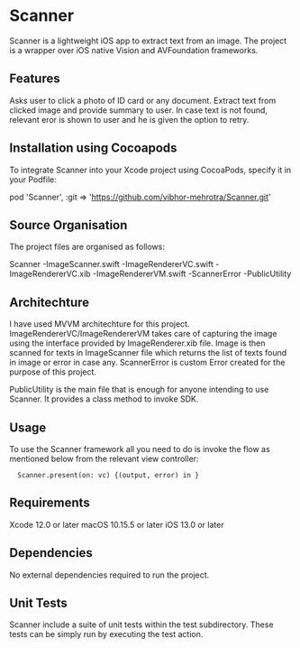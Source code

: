 # Scanner


Scanner is a lightweight iOS app to extract text from an image. The project is a wrapper over iOS native Vision and AVFoundation frameworks.


## Features

Asks user to click a photo of ID card or any document.
Extract text from clicked image and provide summary to user.
In case text is not found, relevant eror is shown to user and he is given the option to retry.


## Installation using Cocoapods

To integrate Scanner into your Xcode project using CocoaPods, specify it in your Podfile:

  pod 'Scanner', :git => 'https://github.com/vibhor-mehrotra/Scanner.git'


## Source Organisation

The project files are organised as follows:

 Scanner
    -ImageScanner.swift
    -ImageRendererVC.swift
    -ImageRendererVC.xib
    -ImageRendererVM.swift
    -ScannerError
    -PublicUtility


## Architechture

I have used MVVM architechture for this project. ImageRendererVC/ImageRendererVM takes care of capturing the image using the interface provided by ImageRenderer.xib file.
Image is then scanned for texts in ImageScanner file which returns the list of texts found in image or error in case any.
ScannerError is custom Error created for the purpose of this project.

PublicUtility is the main file that is enough for anyone intending to use Scanner. It provides a class method to invoke SDK.


## Usage

To use the Scanner framework all you need to do is invoke the flow as mentioned below from the relevant view controller:

      Scanner.present(on: vc) {(output, error) in }
      

## Requirements

Xcode 12.0 or later
macOS 10.15.5 or later
iOS 13.0 or later


## Dependencies

No external dependencies required to run the project.


## Unit Tests

Scanner include a suite of unit tests within the test subdirectory. These tests can be simply run by executing the test action.
